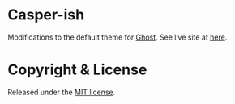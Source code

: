# Casper-ish

Modifications to the default theme for [Ghost](http://github.com/tryghost/ghost/). See live site at [here](https://nparikh.me).


# Copyright & License

Released under the [MIT license](LICENSE).
